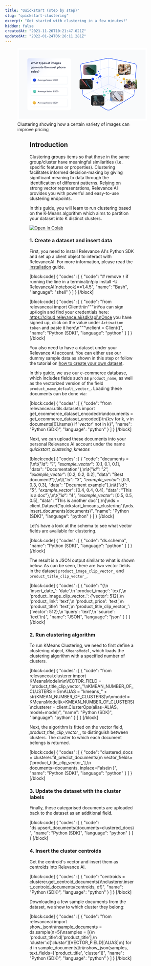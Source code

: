 ```yaml
---
title: "Quickstart (step by step)"
slug: "quickstart-clustering"
excerpt: "Get started with clustering in a few minutes!"
hidden: false
createdAt: "2021-11-26T10:21:47.021Z"
updatedAt: "2022-01-24T06:26:11.281Z"
---
```


<figure>
<img src="https://github.com/RelevanceAI/RelevanceAI-readme-docs/blob/v1.4.5/docs_template/clustering-features/_assets/RelevanceAI_clustering.png?raw=true"  width="450" alt="Clustering effect on pricing" />
<figcaption>Clustering showing how a certain variety of images can improve pricing</figcaption>
<figure>

## Introduction

Clustering groups items so that those in the same group/cluster have meaningful similarities (i.e. specific features or properties). Clustering facilitates informed decision-making by giving significant meaning to data through the identification of different patterns. Relying on strong vector representations, Relevance AI provides you with powerful and easy-to-use clustering endpoints.

In this guide, you will learn to run clustering based on the K-Means algorithm which aims to partition your dataset into K distinct clusters.

[![Open In Colab](https://colab.research.google.com/assets/colab-badge.svg)](https://colab.research.google.com/github/RelevanceAI/RelevanceAI-readme-docs/blob/v1.4.5/docs/clustering-features/clustering/_notebooks/RelevanceAI-ReadMe-Kmeans-Clustering-Step-by-Step.ipynb)

### 1. Create a dataset and insert data

First, you need to install Relevance AI's Python SDK and set up a client object to interact with RelevanceAI. For more information, please read the [installation](doc:installation) guide.

[block:code]
{
  "codes": [
    {
      "code": "# remove `!` if running the line in a terminal\n!pip install -U RelevanceAI[notebook]==1.4.5",
      "name": "Bash",
      "language": "shell"
    }
  ]
}
[/block]

[block:code]
{
  "codes": [
    {
      "code": "from relevanceai import Client\n\n\"\"\"\nYou can sign up/login and find your credentials here: https://cloud.relevance.ai/sdk/api\nOnce you have signed up, click on the value under `Activation token` and paste it here\n\"\"\"\nclient = Client()",
      "name": "Python (SDK)",
      "language": "python"
    }
  ]
}
[/block]

You also need to have a dataset under your Relevance AI account. You can either use our dummy sample data as shown in this step or follow the tutorial on [how to create your own dataset](doc:project-and-dataset).

In this guide, we use our e-commerce database, which includes fields such as `product_name`, as well as the vectorized version of the field `product_name_default_vector_`. Loading these documents can be done via:

[block:code]
{
  "codes": [
    {
      "code": "from relevanceai.utils.datasets import get_ecommerce_dataset_encoded\n\ndocuments = get_ecommerce_dataset_encoded()\n{k:v for k, v in documents[0].items() if '_vector_' not in k}",
      "name": "Python (SDK)",
      "language": "python"
    }
  ]
}
[/block]

Next, we can upload these documents into your personal Relevance AI account under the name *quickstart_clustering_kmeans*

[block:code]
{
  "codes": [
    {
      "code": "documents = [\n\t{\"_id\": \"1\", \"example_vector_\": [0.1, 0.1, 0.1], \"data\": \"Documentation\"},\n\t{\"_id\": \"2\", \"example_vector_\": [0.2, 0.2, 0.2], \"data\": \"Best document!\"},\n\t{\"_id\": \"3\", \"example_vector_\": [0.3, 0.3, 0.3], \"data\": \"Document example\"},\n\t{\"_id\": \"5\", \"example_vector_\": [0.4, 0.4, 0.4], \"data\": \"This is a doc\"},\n\t{\"_id\": \"4\", \"example_vector_\": [0.5, 0.5, 0.5], \"data\": \"This is another doc\"},\n]\nds = client.Dataset(\"quickstart_kmeans_clustering\")\nds.insert_documents(documents)",
      "name": "Python (SDK)",
      "language": "python"
    }
  ]
}
[/block]

Let's have a look at the schema to see what vector fields are available for clustering.

[block:code]
{
  "codes": [
    {
      "code": "ds.schema",
      "name": "Python (SDK)",
      "language": "python"
    }
  ]
}
[/block]

The result is a JSON output similar to what is shown below. As can be seen, there are two vector fields in the dataset `product_image_clip_vector_` and `product_title_clip_vector_`.

[block:code]
{
  "codes": [
    {
      "code": "{\n 'insert_date_': 'date',\n 'product_image': 'text',\n 'product_image_clip_vector_': {'vector': 512},\n 'product_link': 'text',\n 'product_price': 'text',\n 'product_title': 'text',\n 'product_title_clip_vector_': {'vector': 512},\n 'query': 'text',\n 'source': 'text'\n}",
      "name": "JSON",
      "language": "json"
    }
  ]
}
[/block]

### 2. Run clustering algorithm

To run KMeans Clustering, we need to first define a clustering object, `KMeansModel`, which loads the clustering algorithm with a specified number of clusters.

[block:code]
{
  "codes": [
    {
      "code": "from relevanceai.clusterer import KMeansModel\n\nVECTOR_FIELD = \"product_title_clip_vector_\"\nKMEAN_NUMBER_OF_CLUSTERS = 5\nALIAS = \"kmeans_\" + str(KMEAN_NUMBER_OF_CLUSTERS)\n\nmodel = KMeansModel(k=KMEAN_NUMBER_OF_CLUSTERS)\nclusterer = client.ClusterOps(alias=ALIAS, model=model)",
      "name": "Python (SDK)",
      "language": "python"
    }
  ]
}
[/block]

Next, the algorithm is fitted on the vector field, *product_title_clip_vector_*, to distinguish between clusters. The cluster to which each document belongs is returned.

[block:code]
{
  "codes": [
    {
      "code": "clustered_docs = clusterer.fit_predict_documents(\n        vector_fields=['product_title_clip_vector_'],\n        documents=documents, inplace=False\n    )",
      "name": "Python (SDK)",
      "language": "python"
    }
  ]
}
[/block]


### 3. Update the dataset with the cluster labels

Finally, these categorised documents are uploaded back to the dataset as an additional field.

[block:code]
{
  "codes": [
    {
      "code": "ds.upsert_documents(documents=clustered_docs)",
      "name": "Python (SDK)",
      "language": "python"
    }
  ]
}
[/block]

### 4. Insert the cluster centroids

Get the centroid's vector and insert them as centroids into Relevance AI.

[block:code]
{
  "codes": [
    {
      "code": "centroids = clusterer.get_centroid_documents()\nclusterer.insert_centroid_documents(centroids, df)",
      "name": "Python (SDK)",
      "language": "python"
    }
  ]
}
[/block]

Downloading a few sample documents from the dataset, we show to which cluster they belong:

[block:code]
{
  "codes": [
    {
      "code": "from relevanceai import show_json\n\nsample_documents = ds.sample(n=5)\nsamples = [{\n    'product_title':d['product_title'],\n    'cluster':d['_cluster_'][VECTOR_FIELD][ALIAS]\n} for d in sample_documents]\n\nshow_json(samples, text_fields=['product_title', 'cluster'])",
      "name": "Python (SDK)",
      "language": "python"
    }
  ]
}
[/block]

